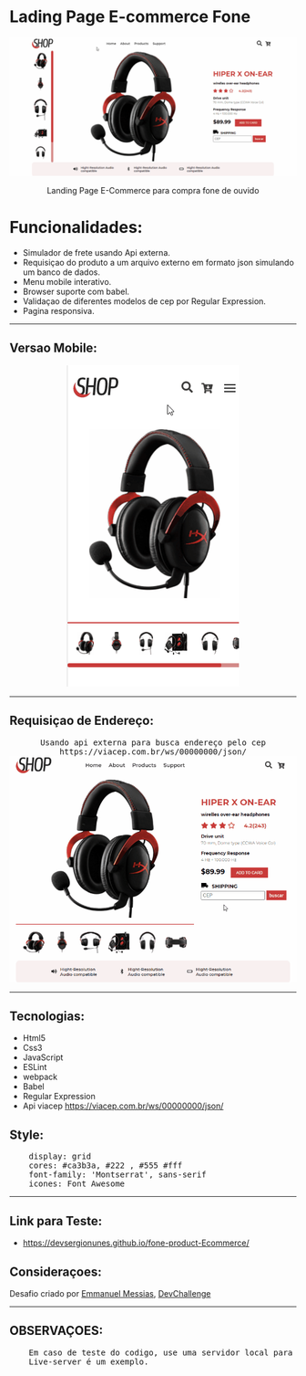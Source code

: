 # Lading Page E-commerce Fone
<img src="./github/gif-desktop.gif" alt="gif-desktop">
<p align="center">
    Landing Page E-Commerce para compra fone de ouvido
</p>

# Funcionalidades: 
- Simulador de frete usando Api externa.
- Requisiçao do produto a um arquivo externo em formato json simulando um banco de dados. 
- Menu mobile interativo.
- Browser suporte com babel.
- Validaçao de diferentes modelos de cep por Regular Expression.
- Pagina responsiva.
<hr>

## Versao Mobile:
<p align="center">
<img src="./github/gif-mobile.gif" alt="gif-mobile.gif">
</p>
<hr>

## Requisiçao de Endereço:
<pre align="center">Usando api externa para busca endereço pelo cep
https://viacep.com.br/ws/00000000/json/
<img src="./github/gif-requisicao.gif" alt="gif-requisicao.gif" width="600px">  
</pre> 
<hr>

## Tecnologias:
- Html5
- Css3
- JavaScript
- ESLint
- webpack
- Babel
- Regular Expression
- Api viacep https://viacep.com.br/ws/00000000/json/

## Style:
<pre>
    display: grid
    cores: #ca3b3a, #222 , #555 #fff
    font-family: 'Montserrat', sans-serif
    icones: Font Awesome
</pre>
<hr>

## Link para Teste:
- https://devsergionunes.github.io/fone-product-Ecommerce/

## Consideraçoes:
<p>
Desafio criado por <a href="https://www.linkedin.com/in/emmanuel-messias-535621127/">Emmanuel Messias</a>,
 <a href="https://www.devchallenge.com.br/">DevChallenge</a>
</p>
 <hr>

## OBSERVAÇOES:
<pre>
    Em caso de teste do codigo, use uma servidor local para que requisiçoes funcionem corretamente.
    Live-server é um exemplo. 
</pre>
